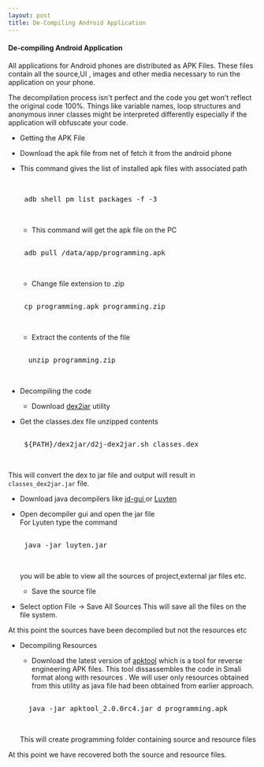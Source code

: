 ```yaml
---
layout: post
title: De-Compiling Android Application
---
```


#### De-compiling Android Application ####

All applications for Android phones are distributed as APK Files. These files contain all the source,UI , images and other media necessary to run the application on your phone.

The decompilation process isn't perfect and the code you get won't reflect the original code 100%. Things like variable names, loop structures and anonymous inner classes might be interpreted differently especially if the application will obfuscate your code.

- Getting the APK File
 - Download the apk file from net of fetch it from the android phone
 - This command gives the list of installed apk files with associated path

	<pre class="brush:python"> 

	adb shell pm list packages -f -3 

	</pre>

	- This command will get the apk file on the PC

	<pre class="brush:python">

	adb pull /data/app/programming.apk 

	</pre>

	- Change file extension to .zip

	<pre class="brush:python">

	cp programming.apk programming.zip

	</pre>

	- Extract the contents of the file

	 <pre class="brush:python">

	 unzip programming.zip 

	 </pre>
		    
- Decompiling the code
	- Download [dex2jar](http://code.google.com/p/dex2jar/)  utility	  

 - Get the classes.dex file unzipped contents

	<pre class="brush:python">

	${PATH}/dex2jar/d2j-dex2jar.sh classes.dex 

	</pre>

 This will convert the dex to jar file and output will result in `classes_dex2jar.jar` file.
 
- Download java decompilers like [jd-gui ](http://jd.benow.ca/) or [Luyten](https://github.com/deathmarine/Luyten)

 - Open decompiler gui and open the jar file 		  
	For Lyuten type the command
	
	<pre class="brush:python">

	java -jar luyten.jar 

	</pre>

	you will be able to view all the sources of project,external jar files etc.
	
	- Save the source file
  - Select option File -> Save All Sources 
			 This will save all the files on the file system.

At this point the sources have been decompiled but not the resources etc

- Decompiling Resources
	- Download the latest version of [apktool](http://ibotpeaches.github.io/Apktool/) which is a tool for reverse engineering APK files. This tool dissassembles the code in Smali  format along with resources . We will user only resources obtained from this utility as java file had been obtained from earlier approach.

	<pre class="brush:python">
	
	java -jar apktool_2.0.0rc4.jar d programming.apk
	
	</pre>
    
    This will create programming folder containing source and resource files
    
At this point we have recovered both the source and resource files.

